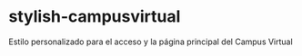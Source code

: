 # stylish-campusvirtual
Estilo personalizado para el acceso y la página principal del Campus Virtual
